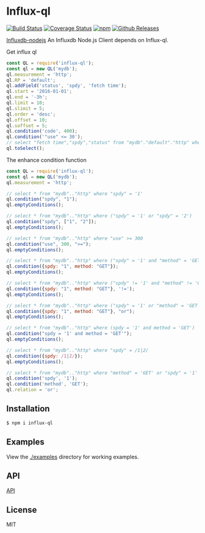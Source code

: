 # Influx-ql 

[![Build Status](https://travis-ci.org/vicanso/influx-ql.svg?style=flat-square)](https://travis-ci.org/vicanso/influx-ql)
[![Coverage Status](https://img.shields.io/coveralls/vicanso/influx-ql/master.svg?style=flat)](https://coveralls.io/r/vicanso/influx-ql?branch=master)
[![npm](http://img.shields.io/npm/v/influx-ql.svg?style=flat-square)](https://www.npmjs.org/package/influx-ql)
[![Github Releases](https://img.shields.io/npm/dm/influx-ql.svg?style=flat-square)](https://github.com/vicanso/influx-ql)

[Influxdb-nodejs](https://github.com/vicanso/influxdb-nodejs) An Influxdb Node.js Client depends on Influx-ql.


Get influx ql

```js
const QL = require('influx-ql');
const ql = new QL('mydb');
ql.measurement = 'http';
ql.RP = 'default';
ql.addField('status', 'spdy', 'fetch time');
ql.start = '2016-01-01';
ql.end = '-3h';
ql.limit = 10;
ql.slimit = 5;
ql.order = 'desc';
ql.offset = 10;
ql.soffset = 5;
ql.condition('code', 400);
ql.condition('"use" <= 30');
// select "fetch time","spdy","status" from "mydb"."default"."http" where "code" = 400 and "use" <= 30 and time <= now() - 3h and time >= '2016-01-01' order by time desc limit 10 slimit 5 offset 10 soffset 5
ql.toSelect();
```

The enhance condition function

```js
const QL = require('influx-ql');
const ql = new QL('mydb');
ql.measurement = 'http';

// select * from "mydb".."http" where "spdy" = '1'
ql.condition("spdy", "1");
ql.emptyConditions();

// select * from "mydb".."http" where ("spdy" = '1' or "spdy" = '2')
ql.condition("spdy", ["1", "2"]);
ql.emptyConditions();

// select * from "mydb".."http" where "use" >= 300
ql.condition("use", 300, ">=");
ql.emptyConditions();

// select * from "mydb".."http" where ("spdy" = '1' and "method" = 'GET')
ql.condition({spdy: "1", method: "GET"});
ql.emptyConditions();

// select * from "mydb".."http" where ("spdy" != '1' and "method" != 'GET')
ql.condition({spdy: "1", method: "GET"}, '!=');
ql.emptyConditions();

// select * from "mydb".."http" where ("spdy" = '1' or "method" = 'GET')
ql.condition({spdy: "1", method: "GET"}, "or");
ql.emptyConditions();

// select * from "mydb".."http" where (spdy = '1' and method = 'GET')
ql.condition("spdy = '1' and method = 'GET'");
ql.emptyConditions();

// select * from "mydb".."http" where "spdy" = /1|2/
ql.condition({spdy: /1|2/});
ql.emptyConditions();

// select * from "mydb".."http" where "method" = 'GET' or "spdy" = '1'
ql.condition('spdy', '1');
ql.condition('method', 'GET');
ql.relation = 'or';
```

## Installation

```bash
$ npm i influx-ql
```

## Examples
  
View the [./examples](examples) directory for working examples. 

## API

[API](https://vicanso.github.io/influx-ql/QL.html)

## License

MIT

